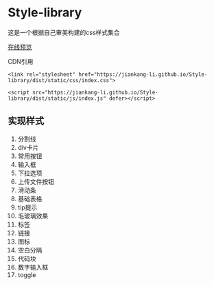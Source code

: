 # Style-library

这是一个根据自己审美构建的css样式集合

[在线预览](https://jiankang-li.github.io/Style-library/)

CDN引用

`<link rel="stylesheet" href="https://jiankang-li.github.io/Style-library/dist/static/css/index.css">`

`<script src="https://jiankang-li.github.io/Style-library/dist/static/js/index.js" defer></script>`

## 实现样式

1. 分割线
2. div卡片
3. 常用按钮
4. 输入框
5. 下拉选项
6. 上传文件按钮
7. 滑动条
8. 基础表格
9. tip提示
10. 毛玻璃效果
11. 标签
12. 链接
13. 图标
14. 空白分隔
15. 代码块
16. 数字输入框
17. toggle
